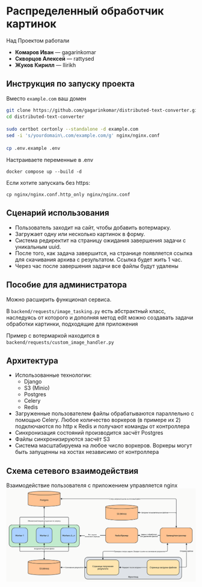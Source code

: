 # Распределенный обработчик картинок
Над Проектом работали
- **Комаров Иван** — gagarinkomar
- **Скворцов Алексей** — rattysed
- **Жуков Кирилл** — llirikh


## Инструкция по запуску проекта

Вместо `example.com` ваш домен

```bash
git clone https://github.com/gagarinkomar/distributed-text-converter.git
cd distributed-text-converter

sudo certbot certonly --standalone -d example.com
sed -i 's/yourdomain\.com/example.com/g' nginx/nginx.conf

cp .env.example .env
```

Настраиваете переменные в .env

```
docker compose up --build -d
```

Если хотите запускать без https:

```
cp nginx/nginx.conf.http_only nginx/nginx.conf
```

## Сценарий использования
- Пользователь заходит на сайт, чтобы добавить вотермарку.
- Загружает одну или несколько картинок в форму.
- Система редиректит на страницу ожидания завершения задачи с уникальным uuid.
- После того, как задача завершится, на странице 
появляется ссылка для скачивания архива с результатом. Ссылка будет жить 1 час.
- Через час после завершения задачи все файлы будут удалены

## Пособие для администратора
Можно расширить функционал сервиса.

В `backend/requests/image_tasking.py` есть абстрактный класс,
наследуясь от которого и дополняя метод edit можно создавать задачи обработки картинки, подходящие для приложения

Пример с вотермаркой находится в `backend/requests/custom_image_handler.py`

## Архитектура

- Использованные технологии:
  - Django
  - S3 (Minio)
  - Postgres
  - Celery
  - Redis
- Загруженные пользователем файлы обрабатываются параллельно с помощью Celery.
Любое количество воркеров (в примере их 2) подключаются по http к Redis и получают команды от контроллера
- Синхронизация состояний производится засчёт Postgres
- Файлы синхронизируются засчёт S3
- Система масштабируема на любое число воркеров. Воркеры могут быть запущенны на хостах
независимо от контроллера

## Схема сетевого взаимодействия
Взаимодействие пользователя с приложением управляется nginx
![Схема](images/schema_selection.png)
